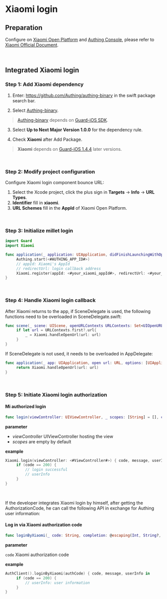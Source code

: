 # Xiaomi login

<LastUpdated/>

## Preparation

Configure on [Xiaomi Open Platform](https://dev.mi.com/platform/) and [Authing Console](https://authing.cn/), please refer to [Xiaomi Official Document](https://github.com/xiaomi-passport/oauth-ios-sdk).

<br>

## Integrated Xiaomi login

### Step 1: Add Xiaomi dependency

1. Enter: https://github.com/Authing/authing-binary in the swift package search bar.

2. Select [Authing-binary](https://github.com/Authing/authing-binary).
> [Authing-binary](https://github.com/Authing/authing-binary) depends on [Guard-iOS SDK](https://github.com/Authing/guard-ios).

3. Select **Up to Next Major Version 1.0.0** for the dependency rule.

4. Check **Xiaomi** after Add Package.

> **Xiaomi** depends on [Guard-iOS 1.4.4](https://github.com/Authing/guard-ios) later versions.

<br>

### Step 2: Modify project configuration

Configure Xiaomi login component bounce URL:
1. Select the Xcode project, click the plus sign in **Targets** -> **Info** -> **URL Types**.
2. **Identifier** fill in **xiaomi**.
3. **URL Schemes** fill in the **AppId** of Xiaomi Open Platform.

<br>

### Step 3: Initialize millet login

```swift
import Guard
import Xiaomi

func application(_ application: UIApplication, didFinishLaunchingWithOptions launchOptions: [UIApplication.LaunchOptionsKey: Any]?) -> Bool {
     Authing.start(<#AUTHING_APP_ID#>)
     // appId: Xiaomi's AppId
     // redirectUrl: login callback address
     Xiaomi.register(appId: <#your_xiaomi_appId#>, redirectUrl: <#your_xiaomi_redirectUrl#>)
}
  ```
<br>


### Step 4: Handle Xiaomi login callback

After Xiaomi returns to the app, if SceneDelegate is used, the following functions need to be overloaded in SceneDelegate.swift:

```swift
func scene(_ scene: UIScene, openURLContexts URLContexts: Set<UIOpenURLContext>) {
     if let url = URLContexts.first?.url{
         _ = Xiaomi.handleOpenUrl(url: url)
     }
}
```

If SceneDelegate is not used, it needs to be overloaded in AppDelegate:

```swift
func application(_ app: UIApplication, open url: URL, options: [UIApplication. OpenURLOptionsKey : Any] = [:]) -> Bool {
     return Xiaomi.handleOpenUrl(url: url)
}
```

<br>

### Step 5: Initiate Xiaomi login authorization
#### Mi authorized login

```swift
func login(viewController: UIViewController, _ scopes: [String] = [], completion: @escaping Authing.AuthCompletion) -> Void
```

**parameter**

* *viewController* UIViewController hosting the view
* *scopes* are empty by default
  
**example**

```swift
Xiaomi.login(viewController: <#ViewController#>) { code, message, userInfo in
     if (code == 200) {
         // login successful
         // userInfo
     }
}
```

<br>

If the developer integrates Xiaomi login by himself, after getting the AuthorizationCode, he can call the following API in exchange for Authing user information:

#### Log in via Xiaomi authorization code

```swift
func loginByXiaomi(_ code: String, completion: @escaping(Int, String?, UserInfo?) -> Void)
```

**parameter**

`code` Xiaomi authorization code

**example**

```swift
AuthClient().loginByXiaomi(authCode) { code, message, userInfo in
     if (code == 200) {
         // userInfo: user information
     }
}
```